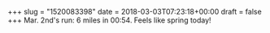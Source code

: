 +++
slug = "1520083398"
date = 2018-03-03T07:23:18+00:00
draft = false
+++
Mar. 2nd's run: 6 miles in 00:54. Feels like spring today!
